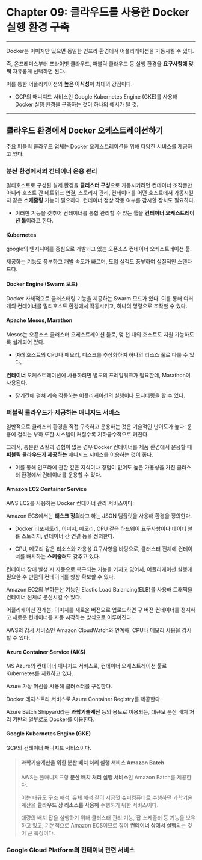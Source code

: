 # Chapter 09: 클라우드를 사용한 Docker 실행 환경 구축

---

Docker는 이미지만 있으면 동일한 인프라 환경에서 어플리케이션을 가동시킬 수 있다.

즉, 온프레미스부터 프라이빗 클라우드, 퍼블릭 클라우드 등 실행 환경을 **요구사항에 맞춰** 자유롭게 선택하면 된다.

이를 통한 어플리케이션의 **높은 이식성**이 최대의 강점이다.

- GCP의 매니지드 서비스인 Google Kubernetes Engine (GKE)를 사용해 Docker 실행 환경을 구축하는 것이 하나의 예시가 될 것.

---

## 클라우드 환경에서 Docker 오케스트레이션하기

주요 퍼블릭 클라우드 업체는 Docker 오케스트레이션을 위해 다양한 서비스를 제공하고 있다.

### 분산 환경에서의 컨테이너 운용 관리

멀티호스트로 구성된 실제 환경을 **클러스터 구성**으로 가동시키려면 컨테이너 조작뿐만 아니라 호스트 간 네트워크 연결, 스토리지 관리, 컨테이너를 어떤 호스트에서 가동시킬지 같은 **스케줄링** 기능이 필요하다. 컨테이너 정상 작동 여부를 감시할 장치도 필요하다.

- 이러한 기능을 갖추어 컨테이너를 통합 관리할 수 있는 툴을 **컨테이너 오케스트레이션 툴**이라고 한다.

#### Kubernetes

google의 엔지니어를 중심으로 개발되고 있는 오픈소스 컨테이너 오케스트레이션 툴.

제공하는 기능도 풍부하고 개발 속도가 빠르며, 도입 실적도 풍부하여 실질적인 스탠다드다.

#### Docker Engine (Swarm 모드)

Docker 자체적으로 클러스터링 기능을 제공하는 Swarm 모드가 있다. 이를 통해 여러 개의 컨테이너를 멀티호스트 환경에서 작동시키고, 하나의 명령으로 조작할 수 있다.

#### Apache Mesos, Marathon

Mesos는 오픈소스 클러스터 오케스트레이션 툴로, 몇 천 대의 호스트도 지원 가능하도록 설계되어 있다.

- 여러 호스트의 CPU나 메모리, 디스크를 추상화하여 하나의 리소스 풀로 다룰 수 있다.

**컨테이너** 오케스트레이션에 사용하려면 별도의 프레임워크가 필요한데, Marathon이 사용된다.

- 장기간에 걸쳐 계속 작동하는 어플리케이션의 실행이나 모니터링을 할 수 있다.

### 퍼블릭 클라우드가 제공하는 매니지드 서비스

일반적으로 클러스터 환경을 직접 구축하고 운용하는 것은 기술적인 난이도가 높다. 운용에 걸리는 부하 또한 시스템이 커질수록 기하급수적으로 커진다.

그래서, 충분한 스킬과 경험이 없는 경우 Docker 컨테이너를 제품 환경에서 운용할 때 **퍼블릭 클라우드가 제공하는** 매니지드 서비스를 이용하는 것이 좋다.

- 이를 통해 인프라에 관한 깊은 지식이나 경험이 없어도 높은 가용성을 가진 클러스터 환경에서 컨테이너를 운용할 수 있다.

#### Amazon EC2 Container Service

AWS EC2를 사용하는 Docker 컨테이너 관리 서비스이다.

Amazon ECS에서는 **태스크 정의**라고 하는 JSON 탬플릿을 사용해 환경을 정의한다. 

- Docker 리포지토리, 이미지, 메모리, CPU 같은 하드웨어 요구사항이나 데이터 볼륨 스토리지, 컨테이너 간 연결 등을 정의한다.

- CPU, 메모리 같은 리소스와 가용성 요구사항을 바탕으로, 클러스터 전체에 컨테이너를 배치하는 **스케줄러**도 갖추고 있다.

컨테이너 장애 발생 시 자동으로 복구되는 기능을 가지고 있어서, 어플리케이션 실행에 필요한 수 만큼의 컨테이너를 항상 확보할 수 있다.

Amazon EC2의 부하분산 기능인 Elastic Load Balancing(ELB)를 사용해 트래픽을 컨테이너 전체로 분산시킬 수 있다.

어플리케이션 전개는, 이미지를 새로운 버전으로 업로드하면 구 버전 컨테이너를 정지하고 새로운 컨테이너를 자동 시작하는 방식으로 이루어진다.

AWS의 감시 서비스인 Amazon CloudWatch와 연계해, CPU나 메모리 사용을 감시할 수 있다.

#### Azure Container Service (AKS)

MS Azure의 컨테이너 매니지드 서비스로, 컨테이너 오케스트레이션 툴로 Kubernetes를 지원하고 있다.

Azure 가상 머신을 사용해 클러스터를 구성한다.

Docker 레지스트리 서비스로 Azure Container Registry를 제공한다.

Azure Batch Shipyard라는 **과학기술계산** 등의 용도로 이용되는, 대규모 분산 배치 처리 기반의 일부로도 Docker를 이용한다.

#### Google Kubernetes Engine (GKE)

GCP의 컨테이너 매니지드 서비스이다.

> #### 과학기술계산을 위한 분산 배치 처리 실행 서비스 Amazon Batch
> 
> AWS는 풀매니지드형 **분산 배치 처리 실행 서비스**인 Amazon Batch를 제공한다.
> 
> 이는 대규모 구조 해석, 유체 해석 같이 지금껏 슈퍼컴퓨터로 수행하던 과학기술계산을 **클라우드 상 리소스를 사용해** 수행하기 위한 서비스이다.
> 
> 대량의 배치 잡을 실행하기 위해 클러스터 관리 기능, 잡 스케줄러 등 기능을 보유하고 있고, 기본적으로 Amazon ECS이므로 잡이 **컨테이너 상에서 실행**되는 것이 큰 특징이다.

### Google Cloud Platform의 컨테이너 관련 서비스




